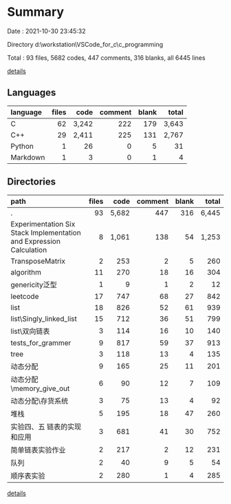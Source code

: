 # Summary

Date : 2021-10-30 23:45:32

Directory d:\workstation\VSCode_for_c\c_programming

Total : 93 files,  5682 codes, 447 comments, 316 blanks, all 6445 lines

[details](details.md)

## Languages
| language | files | code | comment | blank | total |
| :--- | ---: | ---: | ---: | ---: | ---: |
| C | 62 | 3,242 | 222 | 179 | 3,643 |
| C++ | 29 | 2,411 | 225 | 131 | 2,767 |
| Python | 1 | 26 | 0 | 5 | 31 |
| Markdown | 1 | 3 | 0 | 1 | 4 |

## Directories
| path | files | code | comment | blank | total |
| :--- | ---: | ---: | ---: | ---: | ---: |
| . | 93 | 5,682 | 447 | 316 | 6,445 |
| Experimentation Six Stack Implementation and Expression Calculation | 8 | 1,061 | 138 | 54 | 1,253 |
| TransposeMatrix | 2 | 253 | 2 | 5 | 260 |
| algorithm | 11 | 270 | 18 | 16 | 304 |
| genericity泛型 | 1 | 9 | 1 | 2 | 12 |
| leetcode | 17 | 747 | 68 | 27 | 842 |
| list | 18 | 826 | 52 | 61 | 939 |
| list\Singly_linked_list | 15 | 712 | 36 | 51 | 799 |
| list\双向链表 | 3 | 114 | 16 | 10 | 140 |
| tests_for_grammer | 9 | 817 | 59 | 37 | 913 |
| tree | 3 | 118 | 13 | 4 | 135 |
| 动态分配 | 9 | 165 | 25 | 11 | 201 |
| 动态分配\memory_give_out | 6 | 90 | 12 | 7 | 109 |
| 动态分配\存货系统 | 3 | 75 | 13 | 4 | 92 |
| 堆栈 | 5 | 195 | 18 | 47 | 260 |
| 实验四、五 链表的实现和应用 | 3 | 681 | 41 | 30 | 752 |
| 简单链表实验作业 | 2 | 217 | 2 | 12 | 231 |
| 队列 | 2 | 40 | 9 | 5 | 54 |
| 顺序表实验 | 2 | 280 | 1 | 4 | 285 |

[details](details.md)